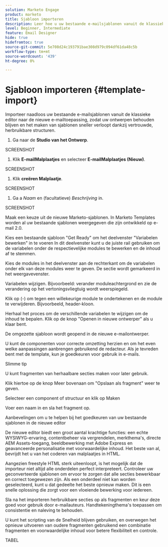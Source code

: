 ```yaml
---
solution: Marketo Engage
product: marketo
title: Sjabloon importeren
description: Leer hoe u uw bestaande e-mailsjablonen vanuit de klassieke editor importeert in de nieuwe e-mailversie van Designer.
level: Beginner, Intermediate
feature: Email Designer
hide: true
hidefromtoc: true
source-git-commit: 5e708d24c193791bae308d979c094df61da48c5b
workflow-type: tm+mt
source-wordcount: '439'
ht-degree: 0%

---
```


# Sjabloon importeren {#template-import}

Importeer naadloos uw bestaande e-mailsjablonen vanuit de klassieke editor naar de nieuwe e-mailtoepassing, zodat uw ontwerpen behouden blijven en het maken van sjablonen sneller verloopt dankzij vertrouwde, herbruikbare structuren.

1. Ga naar de **Studio van het Ontwerp**.

SCREENSHOT

1. Klik **E-mailMalplaatjes** en selecteer **E-mailMalplaatjes (Nieuw)**.

SCREENSHOT

1. Klik **creëren Malplaatje**.

SCREENSHOT

1. Ga a _Naam_ en (facultatieve) _Beschrijving_ in.

SCREENSHOT

Maak een keuze uit de nieuwe Marketo-sjablonen. In Marketo Templates worden al uw bestaande sjablonen weergegeven die zijn ontwikkeld op e-mail 2.0.



Kies een bestaande sjabloon &quot;Get Ready&quot; om het deelvenster &quot;Variabelen bewerken&quot; in te voeren
In dit deelvenster kunt u de juiste rail gebruiken om de variabelen onder de respectievelijke modules te bewerken en de inhoud af te stemmen.



Kies de modules in het deelvenster aan de rechterkant om de variabelen onder elk van deze modules weer te geven.  De sectie wordt gemarkeerd in het weergavevenster.



Variabelen wijzigen. Bijvoorbeeld: verander moduleachtergrond en zie de verandering op het vertoningsvliegtuig wordt weerspiegeld.



Klik op (-) om tegen een willekeurige module te ondertekenen en de module te verwijderen. Bijvoorbeeld, header-kloon.



Herhaal het proces om de verschillende variabelen te wijzigen om de inhoud te bepalen. Klik op de knop &quot;Openen in nieuwe ontwerper&quot; als u klaar bent.



De omgezette sjabloon wordt geopend in de nieuwe e-mailontwerper.



U kunt de componenten voor correcte omzetting herzien en om het even welke aanpassingen aanbrengen gebruikend de redacteur. Als je tevreden bent met de template, kun je goedkeuren voor gebruik in e-mails.

Slimme tip

U kunt fragmenten van herhaalbare secties maken voor later gebruik.

Klik hiertoe op de knop Meer bovenaan om &quot;Opslaan als fragment&quot; weer te geven.

Selecteer een component of structuur en klik op Maken



Voer een naam in en sla het fragment op.



Aanbevelingen om u te helpen bij het goedkeuren van uw bestaande sjablonen in de nieuwe editor



De nieuwe editor biedt een groot aantal krachtige functies: een echte WYSIWYG-ervaring, contentbeheer via vergrendelen, merkthema&#39;s, directe AEM Assets-toegang, beeldbewerking met Adobe Express en geavanceerde personalisatie met voorwaardelijke inhoud. Het beste van al, bevrijdt het u van het coderen van malplaatjes in HTML.

Aangezien freestyle HTML sterk uiteenloopt, is het mogelijk dat de importeur niet altijd alle onderdelen perfect interpreteert. Controleer uw geconverteerde sjablonen om ervoor te zorgen dat alle secties bewerkbaar en correct toegewezen zijn. Als een onderdeel niet kan worden geselecteerd, kunt u dat gedeelte het beste opnieuw maken. Dit is een snelle oplossing die zorgt voor een vloeiende bewerking voor iedereen.

Sla na het importeren herbruikbare secties op als fragmenten en keur deze goed voor gebruik door e-mailauteurs. Handtekeningthema&#39;s toepassen om consistentie en naleving te behouden.

U kunt het scripting van de Snelheid blijven gebruiken, en overwegen het opnieuw uitvoeren van oudere fragmenten gebruikend een combinatie fragmenten en voorwaardelijke inhoud voor betere flexibiliteit en controle.

TABEL
